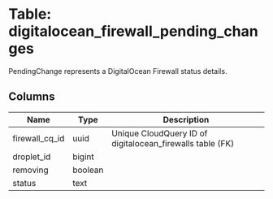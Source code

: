 
# Table: digitalocean_firewall_pending_changes
PendingChange represents a DigitalOcean Firewall status details.
## Columns
| Name        | Type           | Description  |
| ------------- | ------------- | -----  |
|firewall_cq_id|uuid|Unique CloudQuery ID of digitalocean_firewalls table (FK)|
|droplet_id|bigint||
|removing|boolean||
|status|text||

